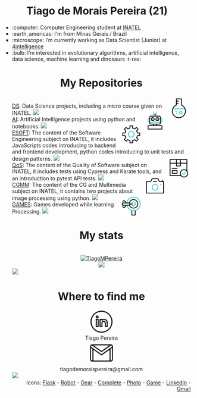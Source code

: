 <h1 align="center">Tiago de Morais Pereira (21)</h1>

<ul>
<li style="list-style-type:square"> :computer: Computer Engineering student at <a href="inatel.br/"> INATEL </a>
<li style="list-style-type:square"> :earth_americas: I'm from Minas Gerais / Brazil
<li style="list-style-type:square"> :microscope: I’m currently working as Data Scientist (Junior) at <a href="https://www.4intelligence.ai/"> 4intelligence </a>
<li style="list-style-type:square"> :bulb: I’m interested in evolutionary algorithms, artificial intelligence, data science, machine learning and dinosaurs :t-rex:

<h1 align="center">My Repositories</h1>

<picture> <img align="right" src="icons/flask.gif" width = 64px></picture><br>
[DS](https://github.com/TiagoMPereira?tab=repositories&q=DS&type=&language=&sort=): Data Science projects, including a micro course given on INATEL.
<img src="https://user-images.githubusercontent.com/73097560/115834477-dbab4500-a447-11eb-908a-139a6edaec5c.gif">
<picture> <img align="right" src="icons/robot.gif" width = 64px></picture><br>
[AI](https://github.com/TiagoMPereira?tab=repositories&q=IA&type=&language=&sort=): Artificial Intelligence projects using python and notebooks.
<img src="https://user-images.githubusercontent.com/73097560/115834477-dbab4500-a447-11eb-908a-139a6edaec5c.gif">
<picture> <img align="right" src="icons/settings.gif" width = 64px></picture><br>
[ESOFT](https://github.com/TiagoMPereira?tab=repositories&q=ESOFT&type=&language=&sort=): The content of the Software Engineering subject on INATEL, it includes JavaScripts codes introducing to backend and frontend development, python codes introducing to unit tests and design patterns.
<img src="https://user-images.githubusercontent.com/73097560/115834477-dbab4500-a447-11eb-908a-139a6edaec5c.gif">
<picture> <img align="right" src="icons/complete.gif" width = 64px></picture><br>
[QoS](https://github.com/TiagoMPereira?tab=repositories&q=QoS&type=&language=&sort=): The content of the Quality of Software subject on INATEL, it includes tests using Cypress and Karate tools, and an introduction to pytest API tests.
<img src="https://user-images.githubusercontent.com/73097560/115834477-dbab4500-a447-11eb-908a-139a6edaec5c.gif">
<picture> <img align="right" src="icons/photo-camera.gif" width = 64px></picture><br>
[CGMM](https://github.com/TiagoMPereira?tab=repositories&q=CGMM&type=&language=&sort=): The content of the CG and Multimedia subject on INATEL, it contains two projects about image processing using python.
<img src="https://user-images.githubusercontent.com/73097560/115834477-dbab4500-a447-11eb-908a-139a6edaec5c.gif">
<picture> <img align="right" src="icons/darts.gif" width = 64px></picture><br>
[GAMES](https://github.com/TiagoMPereira?tab=repositories&q=GAMES&type=&language=&sort=): Games developed while learning Processing. 
<img src="https://user-images.githubusercontent.com/73097560/115834477-dbab4500-a447-11eb-908a-139a6edaec5c.gif">

<h1 align="center">My stats</h1>
<br>
<div align="center">
  <a href="https://github.com/TiagoMPereira/">
   <img src="https://github-readme-stats.vercel.app/api/top-langs?username=TiagoMPereira&show_icons=true&locale=en&layout=compact&line_height=20&title_color=7A7ADB&icon_color=2234AE&text_color=D3D3D3&bg_color=0,000000,130F40" width="375" alt="TiagoMPereira"/><br>
  <img src="https://github-readme-stats.vercel.app/api?username=TiagoMPereira&include_all_commits=true&count_private=true&show_icons=true&line_height=20&title_color=7A7ADB&icon_color=2234AE&text_color=D3D3D3&bg_color=0,000000,130F40" width="450" />

  </a>
</div>
<img src="https://user-images.githubusercontent.com/73097560/115834477-dbab4500-a447-11eb-908a-139a6edaec5c.gif">

<h1 align="center">Where to find me</h1>

<div align="center">
<a href="https://www.linkedin.com/in/tiago-pereira-demorais/">
<img src="icons/linkedin_.gif" width="64px" alt="Tiago Pereira"> 
</a><br>
Tiago Pereira <br>
<img src="icons/gmail.gif" width="64px" alt="tiagodemoraispereira@gmail.com">
<br> tiagodemoraispereira@gmail.com
</div>

<img src="https://user-images.githubusercontent.com/73097560/115834477-dbab4500-a447-11eb-908a-139a6edaec5c.gif">

<div align="right"> Icons:
<a href="https://www.flaticon.com/free-animated-icons/chemistry" title="chemistry animated icons">Flask</a> - 
<a href="https://www.flaticon.com/free-animated-icons/robot" title="robot animated icons">Robot</a> - 
<a href="https://www.flaticon.com/free-animated-icons/settings" title="settings animated icons">Gear</a> - 
<a href="https://www.flaticon.com/free-animated-icons/product" title="product animated icons">Complete</a> - 
<a href="https://www.flaticon.com/free-animated-icons/technology" title="technology animated icons">Photo</a> - 
<a href="https://www.flaticon.com/free-animated-icons/game" title="game animated icons">Game</a> - 
<a target="_blank" href="https://icons8.com/icon/POXm75zUw4wy/linkedin-circundado">LinkedIn</a> - 
<a target="_blank" href="https://icons8.com/icon/vtr2UMMlkCpS/gmail">Gmail</a>
</div>
